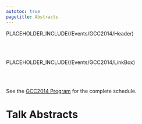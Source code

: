 ```yaml
---
autotoc: true
pagetitle: Abstracts
---
```

PLACEHOLDER_INCLUDE(/Events/GCC2014/Header)

<br /><br />



PLACEHOLDER_INCLUDE(/Events/GCC2014/LinkBox)


<br /><br />

See the [GCC2014 Program](/Events/GCC2014/Program) for the complete schedule.

# Talk Abstracts

